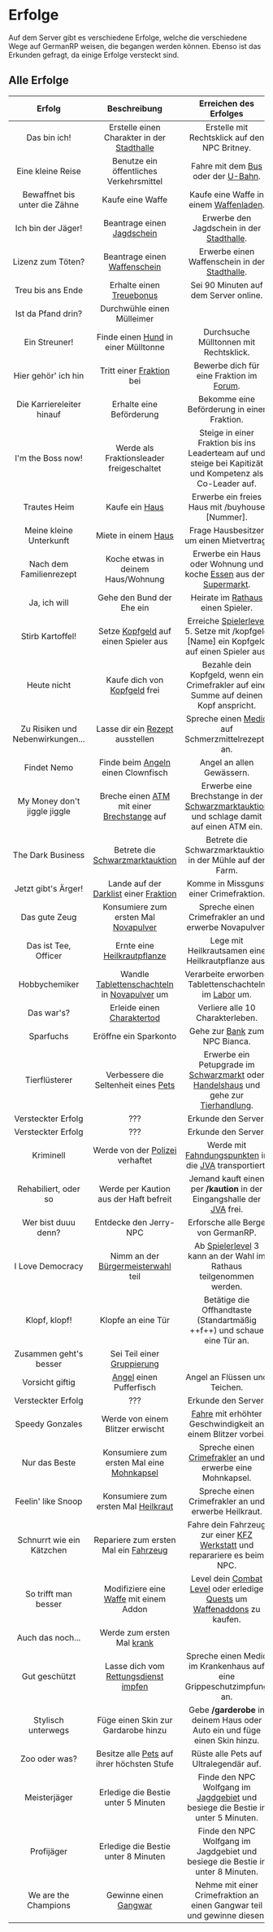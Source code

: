 # Erfolge
Auf dem Server gibt es verschiedene Erfolge, welche die verschiedene Wege auf GermanRP weisen, die begangen werden können. Ebenso ist das Erkunden gefragt, da einige Erfolge versteckt sind.

## Alle Erfolge
| Erfolg  |   Beschreibung   |   Erreichen des Erfolges  |
|:-----:|:--------------:|:-------------------------------:|
|   Das bin ich!   |  Erstelle einen Charakter in der [Stadthalle](../../pages/orte/stadthalle.md) |  Erstelle mit Rechtsklick auf den NPC Britney.   |
|   Eine kleine Reise              |   Benutze ein öffentliches Verkehrsmittel   |  Fahre mit dem [Bus](../../pages/öpnv/bus.md) oder der [U-Bahn](../../pages/öpnv/ubahn.md).  |
|   Bewaffnet bis unter die Zähne  |   Kaufe eine Waffe                          |    Kaufe eine Waffe in einem [Waffenladen](../../pages/biz/waffenladen.md). |
|        Ich bin der Jäger!        |          Beantrage einen [Jagdschein](../../pages/allgemein/lizenzen.md)         |   Erwerbe den Jagdschein in der [Stadthalle](../../pages/orte/stadthalle.md).   |
|         Lizenz zum Töten?        |         Beantrage einen [Waffenschein](../../pages/allgemein/lizenzen.md)        |    Erwerbe einen Waffenschein in der [Stadthalle](../../pages/orte/stadthalle.md).   |
|         Treu bis ans Ende        |           Erhalte einen [Treuebonus](../../pages/allgemein/bonuspunkte.md)          |    Sei 90 Minuten auf dem Server online.     |
|        Ist da Pfand drin?        |          Durchwühle einen Mülleimer         | 
|           Ein Streuner!          |     Finde einen [Hund](../../pages/pets/hund.md) in einer Mülltonne     |  Durchsuche Mülltonnen mit Rechtsklick.  |
|        Hier gehör' ich hin       |           Tritt einer [Fraktion](../../pages/fraktionen/allgemein.md) bei          |   Bewerbe dich für eine Fraktion im [Forum](https://germanrp.eu/forum/index.php?board/15-fraktionen/). |
|     Die Karriereleiter hinauf    |           Erhalte eine Beförderung          |   Bekomme eine Beförderung in einer Fraktion.   |
|  I'm the Boss now!  |  Werde als Fraktionsleader freigeschaltet  | Steige in einer Fraktion bis ins Leaderteam auf und steige bei Kapitizät und Kompetenz als Co-Leader auf. |
|   Trautes Heim                   |    Kaufe ein [Haus](../../pages/houses/allgemein.md)                           |    Erwerbe ein freies Haus mit /buyhouse [Nummer].    |
|      Meine kleine Unterkunft     |             Miete in einem [Haus](../../pages/houses/allgemein.md)             |  Frage Hausbesitzer um einen Mietvertrag.   |
|      Nach dem Familienrezept     |      Koche etwas in deinem Haus/Wohnung     |   Erwerbe ein Haus oder Wohnung und koche [Essen](../../pages/allgemein/essen.md) aus dem [Supermarkt](../../pages/biz/supermarkt.md).  |
|           Ja, ich will           |          Gehe den Bund der Ehe ein          |    Heirate im [Rathaus](../../pages/orte/rathaus.md) einen Spieler.   |
|    Stirb Kartoffel!   |   Setze [Kopfgeld](../../pages/fraktionen/kopfgeld.md) auf einen Spieler aus   |   Erreiche [Spielerlevel](../../pages/allgemein/level.md) 5. Setze mit /kopfgeld [Name] ein Kopfgeld auf einen Spieler aus. |
|            Heute nicht           |    Kaufe dich von [Kopfgeld](../../pages/fraktionen/kopfgeld.md) frei             |  Bezahle dein Kopfgeld, wenn ein Crimefrakler auf eine Summe auf deinen Kopf anspricht.  |
| Zu Risiken und Nebenwirkungen... |       Lasse dir ein [Rezept](../../pages/krankheiten/rezepte.md) ausstellen       |  Spreche einen [Medic](../../pages/fraktionen/rettunsgdienst.md) auf Schmerzmittelrezepte an.  |
|            Findet Nemo           |      Finde beim [Angeln](../../pages/nebenjobs/angler.md) einen Clownfisch     |   Angel an allen Gewässern.  |
|   My Money don't jiggle jiggle   |  Breche einen [ATM](../../pages/orte/zentralbank.md) mit einer [Brechstange](../../pages/items/brechstange.md) auf |   Erwerbe eine Brechstange in der [Schwarzmarktauktion](../../pages/orte/schwarzmarkt.md) und schlage damit auf einen ATM ein.  |
|         The Dark Business        |       Betrete die [Schwarzmarktauktion](../../pages/orte/schwarzmarkt.md)       |                         Betrete die Schwarzmarktauktion in der Mühle auf der Farm.  |
|        Jetzt gibt's Ärger!       |    Lande auf der [Darklist](../../pages/fraktionen/darklist.md) einer [Fraktion](../../pages/fraktionen/allgemein.md)    |                                  Komme in Missgunst einer Crimefraktion.            |
|           Das gute Zeug          |     Konsumiere zum ersten Mal [Novapulver](../../pages/bmt/novapulver.md)    |                           Spreche einen Crimefrakler an und erwerbe Novapulver.     |
|       Das ist Tee, Officer       |         Ernte eine [Heilkrautpflanze](../../pages/pflanzen/heilkraut.md)         |                             Lege mit Heilkrautsamen eine Heilkrautpflanze aus.      |
|           Hobbychemiker          | Wandle [Tablettenschachteln](../../pages/bmt/tablettenschachtel.md) in [Novapulver](../../pages/bmt/novapulver.md) um |  Verarbeite erworbene Tablettenschachteln im [Labor](../../pages/gebäude/labor.md) um.  |
|    Das war's?  |   Erleide einen [Charaktertod](../../pages/krankheiten/gesundheit.md)  |    Verliere alle 10 Charakterleben.   |
|             Sparfuchs            |            Eröffne ein Sparkonto            |  Gehe zur [Bank](../../pages/orte/zentralbank.md) zum NPC Bianca. |
|           Tierflüsterer          |     Verbessere die Seltenheit eines [Pets](../../pages/pets/allgemein.md)    | Erwerbe ein Petupgrade im [Schwarzmarkt](../../pages/orte/schwarzmarkt.md) oder [Handelshaus](../../pages/gebäude/handelshaus.md) und gehe zur [Tierhandlung](../../pages/gebäude/tierheim.md).  |
|        Versteckter Erfolg        |                     ???                     |   Erkunde den Server.   |
|        Versteckter Erfolg        |                     ???                     |   Erkunde den Server.   |
|             Kriminell            |       Werde von der [Polizei](../../pages/fraktionen/polizei.md) verhaftet       |                            Werde mit [Fahndungspunkten](../../pages/allgemein/fahndungspunkte.md) in die [JVA](../../pages/gebäude/jva.md) transportiert.     |
|       Rehabiliert, oder so       |    Werde per Kaution aus der Haft befreit   |           Jemand kauft einen per **/kaution** in der Eingangshalle der [JVA](../../pages/gebäude/jva.md) frei.  |
|        Wer bist duuu denn?       |            Entdecke den Jerry-NPC           |                                     Erforsche alle Berge von GermanRP.            |
|         I Love Democracy         |      Nimm an der [Bürgermeisterwahl](../../pages/allgemein/bürgermeister.md) teil     |           Ab [Spielerlevel](../../pages/allgemein/level.md) 3 kann an der Wahl im Rathaus teilgenommen werden.   |
|           Klopf, klopf!          |              Klopfe an eine Tür             |                Betätige die Offhandtaste (Standartmäßig ++f++) und schaue eine Tür an. |
|      Zusammen geht's besser      |          Sei Teil einer [Gruppierung](../../pages/allgemein/gruppierung.md)         | 
|          Vorsicht giftig         |           [Angel](../../pages/nebenjobs/angler.md) einen Pufferfisch           |                                       Angel an Flüssen und Teichen.                |
|        Versteckter Erfolg        |                     ???                     |    Erkunde den Server.      |
|          Speedy Gonzales         |       Werde von einem Blitzer erwischt      |   [Fahre](../../pages/fahrzeuge/allgemein.md) mit erhöhter Geschwindigkeit an einem Blitzer vorbei.   |
|           Nur das Beste          |  Konsumiere zum ersten Mal eine [Mohnkapsel](../../pages/bmt/mohnkapsel.md)  |                         Spreche einen [Crimefrakler](../../pages/fraktionen/allgemein.md) an und erwerbe eine Mohnkapsel.   |
|        Feelin' like Snoop        |     Konsumiere zum ersten Mal [Heilkraut](../../pages/bmt/heilkraut.md)     |                            Spreche einen Crimefrakler an und erwerbe Heilkraut.      |
|     Schnurrt wie ein Kätzchen    |    Repariere zum ersten Mal ein [Fahrzeug](../../pages/fahrzeuge/allgemein.md)    |                  Fahre dein Fahrzeug zur einer [KFZ Werkstatt](../../pages/fahrzeuge/kfz-werkstatt.md) und reparariere es beim NPC.  |
|       So trifft man besser       |    Modifiziere eine [Waffe](../../pages/biz/waffenladen.md) mit einem Addon   |                  Level dein [Combat Level](../../pages/skills/combat.md) oder erledige [Quests](../../pages/allgemein/quests.md) um [Waffenaddons](../../pages/items/weapons/waffenaddons.md) zu kaufen. |
|         Auch das noch...         |          Werde zum ersten Mal [krank](../../pages/krankheiten/gesundheit.md)         | 
|           Gut geschützt          |     Lasse dich vom [Rettungsdienst](../../pages/fraktionen/rettungsdienst.md) [impfen](../../pages/krankheiten/impfung.md)    |                    Spreche einen Medic im Krankenhaus auf eine Grippeschutzimpfung an. |
|        Stylisch unterwegs        |     Füge einen Skin zur Gardarobe hinzu     |            Gebe **/garderobe** in deinem Haus oder Auto ein und füge einen Skin hinzu.  |
|           Zoo oder was?          |  Besitze alle [Pets](../../pages/pets/allgemein.md) auf ihrer höchsten Stufe |                                   Rüste alle Pets auf Ultralegendär auf.   |
|           Meisterjäger           |     Erledige die Bestie unter 5 Minuten     |    Finde den NPC Wolfgang im [Jagdgebiet](../../pages/nebenjobs/jagd.md) und besiege die Bestie in unter 5 Minuten.   |
|            Profijäger            |     Erledige die Bestie unter 8 Minuten     |   Finde den NPC Wolfgang im Jagdgebiet und besiege die Bestie in unter 8 Minuten.  |
|       We are the Champions       |            Gewinne einen [Gangwar](../../pages/fraktionen/gangwar.md)            |          Nehme mit einer Crimefraktion an einen Gangwar teil und gewinne diesen.  |
